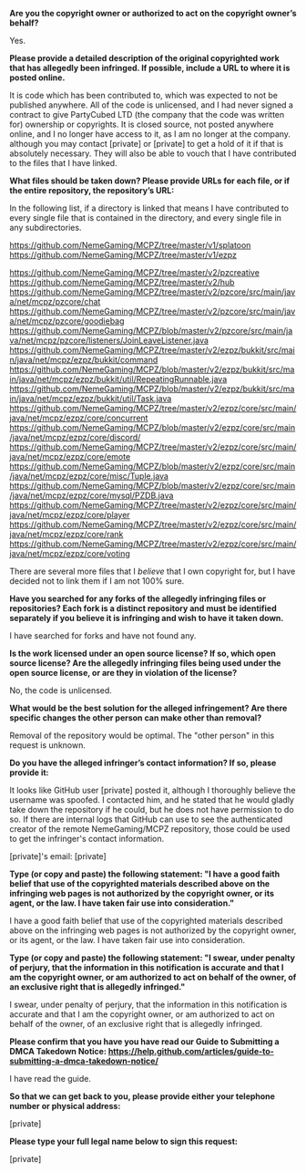 **Are you the copyright owner or authorized to act on the copyright owner’s behalf?**

Yes.

**Please provide a detailed description of the original copyrighted work that has allegedly been infringed. If possible, include a URL to where it is posted online.**

It is code which has been contributed to, which was expected to not be published anywhere. All of the code is unlicensed, and I had never signed a contract to give PartyCubed LTD (the company that the code was written for) ownership or copyrights.
It is closed source, not posted anywhere online, and I no longer have access to it, as I am no longer at the company. although you may contact [private] or [private] to get a hold of it if that is absolutely necessary. They will also be able to vouch that I have contributed to the files that I have linked.

**What files should be taken down? Please provide URLs for each file, or if the entire repository, the repository’s URL:**

In the following list, if a directory is linked that means I have contributed to every single file that is contained in the directory, and every single file in any subdirectories.

https://github.com/NemeGaming/MCPZ/tree/master/v1/splatoon  
https://github.com/NemeGaming/MCPZ/tree/master/v1/ezpz   

https://github.com/NemeGaming/MCPZ/tree/master/v2/pzcreative  
https://github.com/NemeGaming/MCPZ/tree/master/v2/hub  
https://github.com/NemeGaming/MCPZ/tree/master/v2/pzcore/src/main/java/net/mcpz/pzcore/chat  
https://github.com/NemeGaming/MCPZ/tree/master/v2/pzcore/src/main/java/net/mcpz/pzcore/goodiebag  
https://github.com/NemeGaming/MCPZ/blob/master/v2/pzcore/src/main/java/net/mcpz/pzcore/listeners/JoinLeaveListener.java  
https://github.com/NemeGaming/MCPZ/tree/master/v2/ezpz/bukkit/src/main/java/net/mcpz/ezpz/bukkit/command  
https://github.com/NemeGaming/MCPZ/blob/master/v2/ezpz/bukkit/src/main/java/net/mcpz/ezpz/bukkit/util/RepeatingRunnable.java 
https://github.com/NemeGaming/MCPZ/blob/master/v2/ezpz/bukkit/src/main/java/net/mcpz/ezpz/bukkit/util/Task.java  
https://github.com/NemeGaming/MCPZ/tree/master/v2/ezpz/core/src/main/java/net/mcpz/ezpz/core/concurrent  
https://github.com/NemeGaming/MCPZ/blob/master/v2/ezpz/core/src/main/java/net/mcpz/ezpz/core/discord/  
https://github.com/NemeGaming/MCPZ/tree/master/v2/ezpz/core/src/main/java/net/mcpz/ezpz/core/emote  
https://github.com/NemeGaming/MCPZ/blob/master/v2/ezpz/core/src/main/java/net/mcpz/ezpz/core/misc/Tuple.java  
https://github.com/NemeGaming/MCPZ/blob/master/v2/ezpz/core/src/main/java/net/mcpz/ezpz/core/mysql/PZDB.java  
https://github.com/NemeGaming/MCPZ/tree/master/v2/ezpz/core/src/main/java/net/mcpz/ezpz/core/player  
https://github.com/NemeGaming/MCPZ/tree/master/v2/ezpz/core/src/main/java/net/mcpz/ezpz/core/rank  
https://github.com/NemeGaming/MCPZ/tree/master/v2/ezpz/core/src/main/java/net/mcpz/ezpz/core/voting

There are several more files that I _believe_ that I own copyright for, but I have decided not to link them if I am not 100% sure.

**Have you searched for any forks of the allegedly infringing files or repositories? Each fork is a distinct repository and must be identified separately if you believe it is infringing and wish to have it taken down.**

I have searched for forks and have not found any.

**Is the work licensed under an open source license? If so, which open source license? Are the allegedly infringing files being used under the open source license, or are they in violation of the license?**

No, the code is unlicensed.

**What would be the best solution for the alleged infringement? Are there specific changes the other person can make other than removal?**

Removal of the repository would be optimal. The "other person" in this request is unknown.

**Do you have the alleged infringer’s contact information? If so, please provide it:**

It looks like GitHub user [private] posted it, although I thoroughly believe the username was spoofed. I contacted him, and he stated that he would gladly take down the repository if he could, but he does not have permission to do so. If there are internal logs that GitHub can use to see the authenticated creator of the remote NemeGaming/MCPZ repository, those could be used to get the infringer's contact information.

[private]'s email: [private]

**Type (or copy and paste) the following statement: "I have a good faith belief that use of the copyrighted materials described above on the infringing web pages is not authorized by the copyright owner, or its agent, or the law. I have taken fair use into consideration."**

I have a good faith belief that use of the copyrighted materials described above on the infringing web pages is not authorized by the copyright owner, or its agent, or the law. I have taken fair use into consideration.

**Type (or copy and paste) the following statement: "I swear, under penalty of perjury, that the information in this notification is accurate and that I am the copyright owner, or am authorized to act on behalf of the owner, of an exclusive right that is allegedly infringed."**

I swear, under penalty of perjury, that the information in this notification is accurate and that I am the copyright owner, or am authorized to act on behalf of the owner, of an exclusive right that is allegedly infringed.

**Please confirm that you have you have read our Guide to Submitting a DMCA Takedown Notice: https://help.github.com/articles/guide-to-submitting-a-dmca-takedown-notice/**

I have read the guide.

**So that we can get back to you, please provide either your telephone number or physical address:**

[private]

**Please type your full legal name below to sign this request:**

[private]
